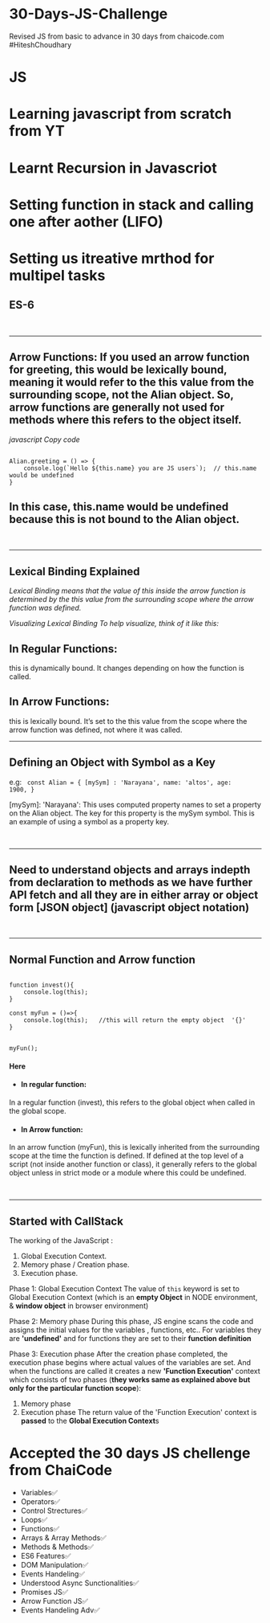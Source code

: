 # 30-Days-JS-Challenge
Revised JS from basic to advance in 30 days from chaicode.com  #HiteshChoudhary


# JS
# Learning javascript from scratch from YT
# Learnt Recursion in Javascriot
# Setting function in stack and calling one after aother (LIFO)
# Setting us itreative mrthod for multipel tasks


## ES-6
<br/><hr/>
## Arrow Functions: If you used an arrow function for greeting, this would be lexically bound, meaning it would refer to the this value from the surrounding scope, not the Alian object. So, arrow functions are generally not used for methods where this refers to the object itself.

*javascript
Copy code*

<code>
Alian.greeting = () => {
    console.log(`Hello ${this.name} you are JS users`);  // this.name would be undefined
}
</code>

## In this case, this.name would be undefined because this is not bound to the Alian object.

<br/><hr/>




## Lexical Binding Explained

*Lexical Binding means that the value of this inside the arrow function is determined by the this value from the surrounding scope where the arrow function was defined.*

*Visualizing Lexical Binding
To help visualize, think of it like this:*

## In Regular Functions:

this is dynamically bound. It changes depending on how the function is called.

## In Arrow Functions:

this is lexically bound. It’s set to the this value from the scope where the arrow function was defined, not where it was called.
<br/><hr/>


##  Defining an Object with Symbol as a Key

e.g:
<code> 
const Alian = {
    [mySym] : 'Narayana',
    name: 'altos',
    age: 1900,
}
</code>

[mySym]: 'Narayana': This uses computed property names to set a property on the Alian object. The key for this property is the mySym symbol. This is an example of using a symbol as a property key.


<br/><hr/>

## Need to understand objects and arrays indepth from declaration to methods as we have further API fetch and all they are in either array or object form [JSON object] (javascript object notation)

<br/><hr/>

## Normal Function and Arrow function 

<code>
function invest(){
    console.log(this);
}
</code>

<code>
const myFun = ()=>{
    console.log(this);   //this will return the empty object  '{}'
}

myFun();
</code>

<h4>Here</h4>

* <h4>In regular function:</h4>
In a regular function (invest), this refers to the global object when called in the global scope.


* <h4>In Arrow function:</h4>
In an arrow function (myFun), this is lexically inherited from the surrounding scope at the time the function is defined. If defined at the top level of a script (not inside another function or class), it generally refers to the global object unless in strict mode or a module where this could be undefined.

<br/><hr/>

## Started with CallStack 

The working of the JavaScript :
1. Global Execution Context.
2. Memory phase / Creation phase.
3. Execution phase.

Phase 1: Global Execution Context
The value of `this` keyword is set to Global Execution Context (which is an **empty Object** in NODE environment, & **window object** in browser environment)

Phase 2: Memory phase
During this phase, JS engine scans the code and assigns the initial values for the variables , functions, etc.. For variables they are **'undefined'** and for functions they are set to their **function definition**

Phase 3: Execution phase
After the creation phase completed, the execution phase begins where actual values of the variables are set. And when the functions are called it creates a new **'Function Execution'** context which consists of two phases (**they works same as explained above but only for the particular function scope**):

1. Memory phase 
2. Execution phase 
The return value of the 'Function Execution' context is **passed** to the **Global Execution Context**s



# Accepted the 30 days JS chellenge from ChaiCode
* Variables✅
* Operators✅
* Control Strectures✅
* Loops✅
* Functions✅
* Arrays & Array Methods✅
* Methods & Methods✅
* ES6 Features✅
* DOM Manipulation✅
* Events Handeling✅
* Understood Async Sunctionalities✅
* Promises JS✅
* Arrow Function JS✅
* Events Handeling Adv✅
  
